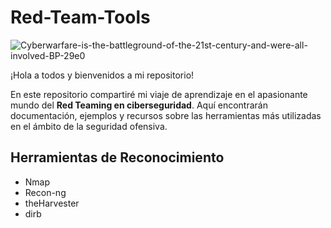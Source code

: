 # Red-Team-Tools

![Cyberwarfare-is-the-battleground-of-the-21st-century-and-were-all-involved-BP-29e0](https://github.com/user-attachments/assets/4a826426-7dc5-4674-ac26-54d631a0d34a)

¡Hola a todos y bienvenidos a mi repositorio!

En este repositorio compartiré mi viaje de aprendizaje en el apasionante mundo del **Red Teaming en ciberseguridad**. Aquí encontrarán documentación, ejemplos y recursos sobre las herramientas más utilizadas en el ámbito de la seguridad ofensiva.


## Herramientas de Reconocimiento
- Nmap
- Recon-ng
- theHarvester
- dirb

